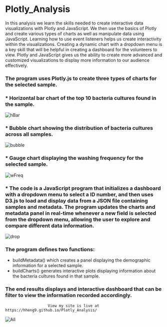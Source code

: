 # Plotly_Analysis

In this analysis we learn the skills needed to create interactive data visualizations with Plotly and JavaScript. We then use the basics of Plotly and create various types of charts as well as manipulate data using JavaScript. Learning how to use event listeners helps us create interactivity within the visualizations. Creating a dynamic chart with a dropdown menu is a key skill that will be helpful in creating a dashboard for the volunteers to view. Plotly and JavaScript gives us the ability to create more advanced and customized visualizations to display more information to our audience effectively.

### The program uses Plotly.js to create three types of charts for the selected sample. 
  ### * Horizontal bar chart of the top 10 bacteria cultures found in the sample.
![hBar](https://user-images.githubusercontent.com/118647523/224200493-c4a76cee-c141-4848-97be-dc64f2364c63.png)
 
  ### * Bubble chart showing the distribution of bacteria cultures across all samples. 
![bubble](https://user-images.githubusercontent.com/118647523/224200032-f919d882-0f28-4aa2-a8d9-81c9a9745d26.png)

  ### * Gauge chart displaying the washing frequency for the selected sample.

![wFreq](https://user-images.githubusercontent.com/118647523/224200054-cdb64dd8-b1a5-4ffe-9ead-b8ce3e79ac1d.png)



 ### * The code is a JavaScript program that initializes a dashboard with a dropdown menu to select a ID number, and then uses D3.js to load and display data from a JSON file containing samples and metadata. The program updates the charts and metadata panel in real-time whenever a new field is selected from the dropdown menu, allowing the user to explore and compare different data information.
![drop](https://user-images.githubusercontent.com/118647523/224199793-96752561-209a-4a24-b5cf-40784c7a5f53.png)

### The program defines two functions: 
  * buildMetadata() which creates a panel displaying the demographic information for a selected sample.
  * buildCharts() generates interactive plots displaying information about the bacteria cultures found in that sample.

### The end results displays and interactive dashboard that can be filter to view the information recorded accordingly.
                       View my site is live at https://hheng9.github.io/Plotly_Analysis/

![All](https://user-images.githubusercontent.com/118647523/224201900-e9d4b9c6-810e-42e1-9fe7-0b189176855b.png)







